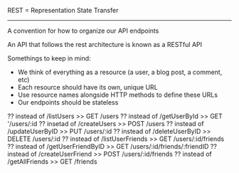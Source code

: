 REST = Representation State Transfer
____
A convention for how to organize our API endpoints

An API that follows the rest architecture is known as a RESTful API

Somethings to keep in mind: 
- We think of everything as a resource (a user, a blog post, a comment, etc)
- Each resource should have its own, unique URL
- Use resource names alongside HTTP methods to define these URLs
- Our endpoints should be stateless

?? instead of /listUsers >> GET /users
?? instead of /getUserById >> GET '/users/:id
?? insetad of /createUsers >> POST /users
?? instead of /updateUserByID >> PUT /users/:id
?? instead of /deleteUserByID >> DELETE /users/:id
?? instead of /listUserFriends >> GET /users/:id/friends
?? instead of /getUserFriendByID >> GET /users/:id/friends/:friendID
?? instead of /createUserFriend >> POST /users/:id/friends
?? instead of /getAllFriends >> GET /friends